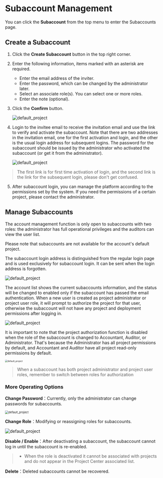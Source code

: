
# Subaccount Management

You can click the **Subaccount** from the top menu to enter the Subaccounts page.

## Create a Subaccount

1. Click the **Create Subaccount** button in the top right corner.
1. Enter the following information, items marked with an asterisk are required.
	* Enter the email address of the inviter.
	* Enter the password, which can be changed by the administrator later.
	* Select an associate role(s). You can select one or more roles.
	* Enter the note (optional).

3. Click the **Confirm** button.

   ![default_project](./_assets/create_step1.png)

4. Login to the invitee email to receive the invitation email and use the link to verify and activate the subaccount. Note that there are two addresses in the invitation email, one for the first activation and login, and the other is the usual login address for subsequent logins. The password for the subaccount should be issued by the administrator who activated the subaccount (or get it from the administrator).

   ![default_project](./_assets/create_step2.png)
 > The first link is for first time activation of login, and the second link is the link for the subsequent login, please don't get confused.
5. After subaccount login, you can manage the platform according to the permissions set by the system. If you need the permissions of a certain project, please contact the administrator.

## Manage Subaccounts

The account management function is only open to subaccounts with two roles: the administrator has full operational privileges and the auditors can view the user list.

Please note that subaccounts are not available for the account's default project.

The subaccount login address is distinguished from the regular login page and is used exclusively for subaccount login. It can be sent when the login address is forgotten.

![default_project](./_assets/userpage_url.png)

The account list shows the current subaccounts information, and the status will be changed to enabled only if the subaccount has passed the email authentication. When a new user is created as project administrator or project user role, it will prompt to authorize the project for that user, otherwise the subaccount will not have any project and deployment permissions after logging in.

![default_project](./_assets/create_warning.png)

It is important to note that the project authorization function is disabled when the role of the subaccount is changed to Accountant, Auditor, or Administrator. That's because the Administrator has all project permissions by default, and Accountant and Auditor have all project read-only permissions by default.

<img src="./_assets/authorize.png" alt="default_project" style="zoom:50%;" />

> When a subaccount has both project administrator and project user roles, remember to switch between roles for authorization

### More Operating Options

**Change Password**：Currently, only the administrator can change passwords for subaccounts.

<img src="./_assets/more_1.png" alt="default_project" style="zoom:67%;" />

**Change Role**：Modifying or reassigning roles for subaccounts.

![default_project](./_assets/more_2.png)

**Disable / Enable**：After deactivating a subaccount, the subaccount cannot log in until the subaccount is re-enabled.

> * When the role is deactivated it cannot be associated with projects and do not appear in the Project Center associated list.

**Delete**：Deleted subaccounts cannot be recovered.
